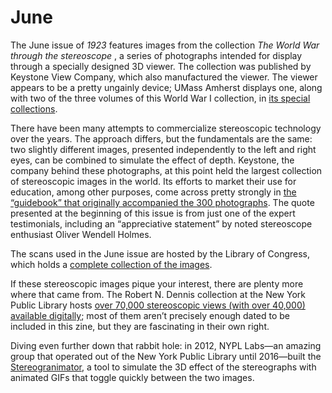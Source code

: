 # June

The June issue of _1923_ features images from the collection _The World War through the stereoscope_ , a series of photographs intended for display through a specially designed 3D viewer. The collection was published by Keystone View Company, which also manufactured the viewer. The viewer appears to be a pretty ungainly device; UMass Amherst displays one, along with two of the three volumes of this World War I collection, in [its special collections](http://scua.library.umass.edu/ead/muph077).

There have been many attempts to commercialize stereoscopic technology over the years. The approach differs, but the fundamentals are the same: two slightly different images, presented independently to the left and right eyes, can be combined to simulate the effect of depth. Keystone, the company behind these photographs, at this point held the largest collection of stereoscopic images in the world. Its efforts to market their use for education, among other purposes, come across pretty strongly in [the “guidebook” that originally accompanied the 300 photographs](https://www.loc.gov/resource/gdcscd.00090687037). The quote presented at the beginning of this issue is from just one of the expert testimonials, including an “appreciative statement” by noted stereoscope enthusiast Oliver Wendell Holmes.

The scans used in the June issue are hosted by the Library of Congress, which holds a [complete collection of the images](https://www.loc.gov/pictures/item/2009632839/).

If these stereoscopic images pique your interest, there are plenty more where that came from. The Robert N. Dennis collection at the New York Public Library hosts [over 70,000 stereoscopic views (with over 40,000) available digitally](https://digitalcollections.nypl.org/collections/robert-n-dennis-collection-of-stereoscopic-views); most of them aren’t precisely enough dated to be included in this zine, but they are fascinating in their own right.

Diving even further down that rabbit hole: in 2012, NYPL Labs—an amazing group that operated out of the New York Public Library until 2016—built the [Stereogranimator](http://stereo.nypl.org), a tool to simulate the 3D effect of the stereographs with animated GIFs that toggle quickly between the two images.
